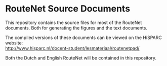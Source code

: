 RouteNet Source Documents
=========================

This repository contains the source files for most of the RouteNet documents.
Both for generating the figures and the text documents.

The compiled versions of these documents can be viewed on the HiSPARC website:  
http://www.hisparc.nl/docent-student/lesmateriaal/routenetpad/

Both the Dutch and English RouteNet will be contained in this repository.
